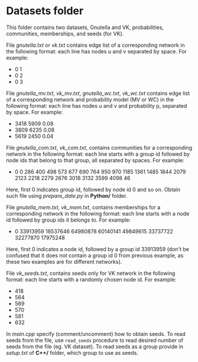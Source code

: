 Datasets folder
===================

This folder contains two datasets, Gnutella and VK, probabilities, communities, memberships, and seeds (for VK). 

File *gnutella.txt* or *vk.txt* contains edge list of a corresponding network in the following format: each line has nodes u and v separated by space. For example:

- 0 1
- 0 2
- 0 3

File *gnutella_mv.txt*, *vk_mv.txt*, *gnutella_wc.txt*, *vk_wc.txt* contains edge list of a corresponding network and probability model (MV or WC) in the following format: each line has nodes u and v and probability p, separated by space. For example:

- 3418 5909 0.08
- 3809 6235 0.08
- 5619 2450 0.04

File *gnutella_com.txt*, *vk_com.txt*,  contains communities for a corresponding network in the following format: each line starts with a group id followed by node ids that belong to that group, all separated by spaces. For example:

- 0 0 286 400 498 573 677 690 764 950 970 1185 1361 1485 1844 2079 2123 2218 2279 2676 3018 3132 3599 4098 46

Here, first 0 indicates group id, followed by node id 0 and so on. Obtain such file using *prepare_date.py* in **Python/** folder. 

File *gnutella_mem.txt*, *vk_mem.txt*,  contains memberships for a corresponding network in the following format: each line starts with a node id followed by group ids it belongs to. For example: 

- 0 33913959 18537646 64980878 60140141 49849615 33737722 32277870 17975248

Here, first 0 indicates a node id, followed by a group id 33913959 (don't be confused that it does not contain a group id 0 from previous example, as these two examples are for different networks). 

File *vk_seeds.txt*,  contains seeds only for VK network in the following format: each line starts with a randomly chosen node id. For example:

- 418
- 564
- 569
- 570
- 581
- 632

In *main.cpp* specify (comment/uncomment) how to obtain seeds. To read seeds from the file, use `read_seeds` procedure to read desired number of seeds from the file (eg. VK dataset). To read seeds as a group provide in *setup.txt* of **C++/** folder, which group to use as seeds. 